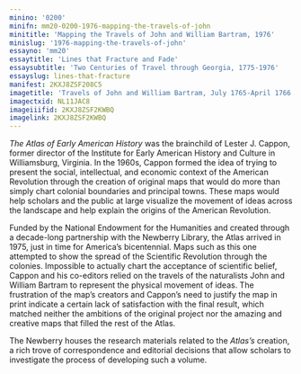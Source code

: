 ```yaml
---
minino: '0200'
minifn: mm20-0200-1976-mapping-the-travels-of-john
minititle: 'Mapping the Travels of John and William Bartram, 1976'
minislug: '1976-mapping-the-travels-of-john'
essayno: 'mm20'
essaytitle: 'Lines that Fracture and Fade'
essaysubtitle: 'Two Centuries of Travel through Georgia, 1775-1976'
essayslug: lines-that-fracture
manifest: 2KXJ8ZSF208C5
imagetitle: 'Travels of John and William Bartram, July 1765-April 1766 : Travels of William Bartram, March 1773-January 1777'
imagectxid: NL11JAC8
imageiiifid: 2KXJ8ZSF2KWBQ
imagelink: 2KXJ8ZSF2KWBQ
---
```

_The Atlas of Early American History_ was the brainchild of Lester J. Cappon, former director of the Institute for Early American History and Culture in Williamsburg, Virginia. In the 1960s, Cappon formed the idea of trying to present the social, intellectual, and economic context of the American Revolution through the creation of original maps that would do more than simply chart colonial boundaries and principal towns. These maps would help scholars and the public at large visualize the movement of ideas across the landscape and help explain the origins of the American Revolution. 

Funded by the National Endowment for the Humanities and created through a decade-long partnership with the Newberry Library, the Atlas arrived in 1975, just in time for America’s bicentennial. Maps such as this one attempted to show the spread of the Scientific Revolution through the colonies. Impossible to actually chart the acceptance of scientific belief, Cappon and his co-editors relied on the travels of the naturalists John and William Bartram to represent the physical movement of ideas. The frustration of the map’s creators and Cappon’s need to justify the map in print indicate a certain lack of satisfaction with the final result, which matched neither the ambitions of the original project nor the amazing and creative maps that filled the rest of the Atlas. 

The Newberry houses the research materials related to the _Atlas’s_ creation, a rich trove of correspondence and editorial decisions that allow scholars to investigate the process of developing such a volume. 





